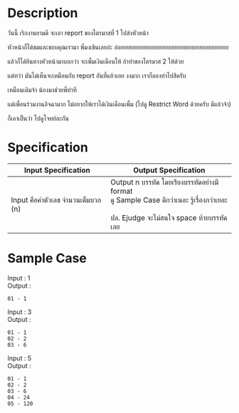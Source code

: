 # Description
วันนี้ เริกงานยามดี จะเอา report ของไตรมาสที่ 1 ไปส่งหัวหน้า

หัวหน้าก็ได้ชมและขอบคุณเรามา พี่มงเขินเลยอ่ะ อ๋อยยยยยยยยยยยยยยยยยยยยยยยยยยยยยยยยยยย

แล้วก็ได้ยินทางหัวหน้ามาบอกว่า จะเพื่มเงินเดือนให้ ถ้าทำของไตรมาส 2 ให้ด้วย

แต่ทว่า มันไม่เห็นจะเหมือนกับ report อันที่แล้วเลย งงมาก เราก็ลองทำไปสิครับ

เหมือนเดิมจ้า น้องมงช่วยพี่ทำที

แต่เพื่อนร่วมงานอิจฉามาก ไม่อยากให้เราได้เงินเดือนเพื่ม (ไปดู Restrict Word ด้วยครับ มีแล้วจ้า)

ก็เอาเป็นว่า ไปดูโจทย์ละกัน

# Specification
| Input Specification | Output Specification |
| - | - |
| Input คือค่าตัวเลข จำนวนเต็มบวก (n) | Output n บรรทัด โดยเรียงบรรทัดอย่างมี format <br> ดู Sample Case ดีกว่าเนอะ รู้เรื่องกว่าเยอะ <br><br> ปล. Ejudge จะไม่สนใจ space ท้ายบรรทัดเลย |

# Sample Case
Input : 1\
Output :
```
01 - 1
```
Input : 3\
Output :
```
01 - 1
02 - 2
03 - 6
```
Input : 5\
Output :
```
01 - 1
02 - 2
03 - 6
04 - 24
05 - 120
```